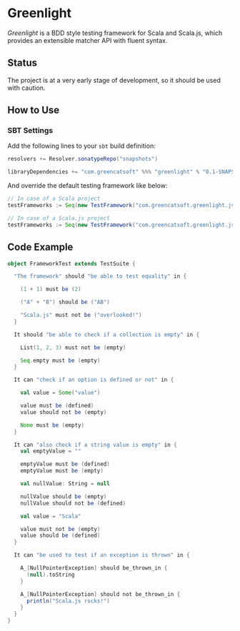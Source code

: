 # Greenlight
_Greenlight_ is a BDD style testing framework for Scala and Scala.js, which provides an extensible matcher API with fluent syntax.

## Status

The project is at a very early stage of development, so it should be used with caution.

## How to Use

### SBT Settings

Add the following lines to your ```sbt``` build definition:

```scala
resolvers += Resolver.sonatypeRepo("snapshots")

libraryDependencies += "com.greencatsoft" %%% "greenlight" % "0.1-SNAPSHOT"
```

And override the default testing framework like below:

```scala
// In case of a Scala project
testFrameworks := Seq(new TestFramework("com.greencatsoft.greenlight.jvm.Greenlight"))

// In case of a Scala.js project
testFrameworks := Seq(new TestFramework("com.greencatsoft.greenlight.js.Greenlight"))
```

## Code Example

```scala
object FrameworkTest extends TestSuite {

  "The framework" should "be able to test equality" in {

    (1 + 1) must be (2)

    ("A" + "B") should be ("AB")

    "Scala.js" must not be ("overlooked!")
  }

  It should "be able to check if a collection is empty" in {

    List(1, 2, 3) must not be (empty)

    Seq.empty must be (empty)
  }

  It can "check if an option is defined or not" in {

    val value = Some("value")

    value must be (defined)
    value should not be (empty)

    None must be (empty)
  }

  It can "also check if a string value is empty" in {
    val emptyValue = ""

    emptyValue must be (defined)
    emptyValue must be (empty)

    val nullValue: String = null

    nullValue should be (empty)
    nullValue should not be (defined)

    val value = "Scala"

    value must not be (empty)
    value should be (defined)
  }

  It can "be used to test if an exception is thrown" in {

    A_[NullPointerException] should be_thrown_in {
      (null).toString
    }

    A_[NullPointerException] should not be_thrown_in {
      println("Scala.js rocks!")
    }
  }
}
  ```
